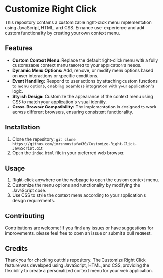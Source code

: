 # Customize Right Click

This repository contains a customizable right-click menu implementation using JavaScript, HTML, and CSS. Enhance user experience and add custom functionality by creating your own context menu.

## Features

- **Custom Context Menu:** Replace the default right-click menu with a fully customizable context menu tailored to your application's needs.
- **Dynamic Menu Options:** Add, remove, or modify menu options based on user interactions or specific conditions.
- **Event Handling:** Respond to user actions by attaching custom functions to menu options, enabling seamless integration with your application's logic.
- **Stylish Design:** Customize the appearance of the context menu using CSS to match your application's visual identity.
- **Cross-Browser Compatibility:** The implementation is designed to work across different browsers, ensuring consistent functionality.

## Installation

1. Clone the repository: `git clone https://github.com/imranmustafa030/Customize-Right-Click-JavaScript.git`
2. Open the `index.html` file in your preferred web browser.

## Usage

1. Right-click anywhere on the webpage to open the custom context menu.
2. Customize the menu options and functionality by modifying the JavaScript code.
3. Use CSS to style the context menu according to your application's design requirements.

## Contributing

Contributions are welcome! If you find any issues or have suggestions for improvements, please feel free to open an issue or submit a pull request.

## Credits

Thank you for checking out this repository. The Customize Right Click feature was developed using JavaScript, HTML, and CSS, providing the flexibility to create a personalized context menu for your web application.
